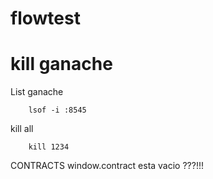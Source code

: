 # flowtest

# kill ganache

List ganache 

```
    lsof -i :8545

```

kill all

```
    kill 1234

```


CONTRACTS window.contract esta vacio ???!!!